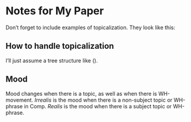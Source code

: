 # Notes for My Paper

Don’t forget to include examples of topicalization. They look like this:

## How to handle topicalization

I’ll just assume a tree structure like ().

## Mood

Mood changes when there is a topic, as well as when there is WH-movement. *Irrealis* is the mood when there is a non-subject topic or WH-phrase in Comp. *Realis* is the mood when there is a subject topic or WH-phrase.